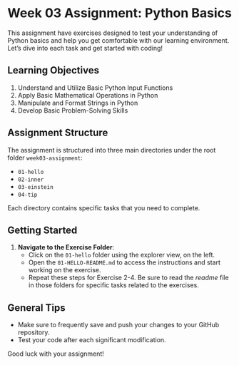 
# Week 03 Assignment: Python Basics

This assignment have exercises designed to test your understanding of Python basics and help you get comfortable with our learning environment. Let’s dive into each task and get started with coding!

## Learning Objectives

1. Understand and Utilize Basic Python Input Functions
2. Apply Basic Mathematical Operations in Python
3. Manipulate and Format Strings in Python
4. Develop Basic Problem-Solving Skills

## Assignment Structure

The assignment is structured into three main directories under the root folder `week03-assignment`:
- `01-hello`
- `02-inner`
- `03-einstein`
- `04-tip`

Each directory contains specific tasks that you need to complete.

## Getting Started

1. **Navigate to the Exercise Folder**:
   - Click on the `01-hello` folder using the explorer view, on the left.
   - Open the `01-HELLO-README.md` to access the instructions and start working on the exercise. 
   - Repeat these steps for Exercise 2-4. Be sure to read the *readme* file in those folders for specific tasks related to the exercises.

## General Tips
- Make sure to frequently save and push your changes to your GitHub repository.
- Test your code after each significant modification.

Good luck with your assignment!
